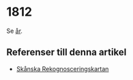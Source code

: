 # 1812

Se [år](år).

## Referenser till denna artikel

* [Skånska Rekognosceringskartan](skånska%20rekognosceringskartan)
